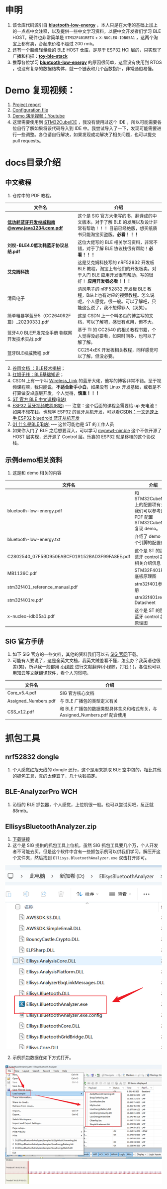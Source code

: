 # 申明

1. 该仓库代码源引自 **[bluetooth-low-energy](https://github.com/dineshjakkam/bluetooth-low-energy)**  ，本人只是在大佬的基础上加上的一点点中文注释，以及提供一些中文学习资料，以便中文开发者们学习 BLE HOST。硬件也非常简单是 `STM32F401RETX` + `X-NUCLEO-IDB05A1` ，这两个淘宝上都有卖，合起来价格不超过 200 rmb。	
2. 还有一个超级轻量级的 BLE HOST 仓库，是基于 ESP32 HCI 层的，只实现了广播和扫描：**[toy-ble-stack](https://github.com/mattkelly/toy-ble-stack)**
3. 推荐各位学习 **[bluetooth-low-energy](https://github.com/dineshjakkam/bluetooth-low-energy)**  的原因很简单，这里没有使用到 RTOS ，也没有复杂的数据结构体，就一个链表和几个函数指针，非常通俗易懂。

# Demo 复现视频：

1. <a href="docs/bluetooth-low-energy.pdf">Project report</a>
2. <a href="docs/bluetooth-low-energy.txt">Configuration file</a>
3. [Demo 演示视频：Youtube](https://www.youtube.com/watch?v=9G3L847c0DI)
4. 这里需要使用到 [STM32CubeIDE](https://www.st.com.cn/zh/development-tools/stm32cubeide.html) ，我没有使用过这个 IDE ，所以可能需要各位自行了解如果将该代码导入到 IDE 中。我尝试导入了一下，发现可能需要进行一些调整。各位请自行解决，如果发现成功解决了相关问题，也可以提交 pull requests。

# docs目录介绍

## 中文教程

1. 仓库中的 PDF 教程。

| 文件名                                          | 介绍                                                         |
| ----------------------------------------------- | ------------------------------------------------------------ |
| **低功耗蓝牙开发权威指南@www.java1234.com.pdf** | 这个是 SIG 官方大佬写的书，翻译成的中文版本。对于了解 BLE 的发展以及设计非常有帮助！！！ 目前已经绝版，想买纸质书只能淘宝买盗版。**必看！！！** |
| **刘权-BLE4.0低功耗蓝牙协议总结.pdf**           | 这位大佬写的 BLE 相关学习资料，非常不错，对于了解 BLE 协议栈很有帮助！**必看！！！** |
| **艾克姆科技**                                  | 这是艾克姆科技写的 nRF52832 开发板 BLE 教程，淘宝上有他们的开发板卖。对于入门 BLE 应用开发很有帮助，写的很好！ **应用开发者必看！！！** |
| 清风电子                                        | 清风电子的 nRF52832 开发板 BLE 教程，B站上也有对应的视频教程。怎么说呢，个人感觉，很一般。可以了解吧，只能这么说了，我不想得罪人（哭笑）。 |
| 简单粗暴学蓝牙5（CC2640R2F篇）_20230331.pdf     | 这是 CSDN 上一个叫冬瓜的博主写的文档，可以了解吧，感觉有点用，但不大。 |
| 蓝牙4.0 BLE开发完全手册  物联网开发技术实战.pdf | 基于 TI 的 CC2540 的相关教程书籍，个人觉得没必要看，如果时间多，也可以了解了解。 |
| 蓝牙BLE权威教程.pdf                             | CC254xEK 开发板相关教程，同样感觉可以了解，但没必要。        |

2. [谷雨文档 ：BLE技术揭秘](http://doc.iotxx.com/BLE%E6%8A%80%E6%9C%AF%E6%8F%AD%E7%A7%98)；
3. [红旭无线：BLE基础知识](https://docs.wireless-tech.cn/doc/11/)；
4. CSDN 上有一个叫 [Wireless_Link](https://wlink.blog.csdn.net/) 的蓝牙大佬，他写的博客非常不错。至于视频课程嘛，我只能说，**不适合新手小白**，如果没有 Linux 开发基础，或者是不打算做安卓底层开发，个人觉得，**慎重！！！**
5. [ST 官方 BLE 中文课程(B站)](https://www.bilibili.com/video/BV1Hh4y1t76g/)
6. [ESP32 蓝牙视频教程(B站)](https://www.bilibili.com/video/BV1fs4y1G7eu) --- 注意：这个后面的课程会需要给 up 充电池！如果不想花钱，也想学 ESP32 的蓝牙从机开发，可以看[CSDN：一文迅速上手 ESP32 bluedroid 蓝牙从机开发](https://zyxbeyourself.blog.csdn.net/article/details/141467673)
7. [01 什么是BLE(B站)](https://www.bilibili.com/video/BV1jLoUYjENp) --- 这位可能也是 ST 的工作人员
8. 如果你入门了 BLE 之后想要深入，可以学习 [mynewt-nimble](https://github.com/apache/mynewt-nimble) 这个不仅开源了 HOST 层实现，还开源了 Control 层。乐鑫的 ESP32 就是移植的这个协议栈。

## 示例demo相关资料

1. 这是和 demo 相关的内容

| 文件名                                        | 介绍                                                         |
| --------------------------------------------- | ------------------------------------------------------------ |
| bluetooth-low-energy.pdf                      | 和 STM32CubeMX 上的配置项有关，我们可以参考这个 PDF 配置 STM32CubeMX 复现 demo。 |
| bluetooth-low-energy.txt                      | 介绍了 demo 中每个引脚的配置信息                             |
| C2802540_07F5BD950EABCF019152BAD3F99FA8EE.pdf | 这个是 ST 的那个蓝牙 control 芯片相关介绍信息                |
| MB1136C.pdf                                   | STM32F401RETX 底板原理图                                     |
| stm32f401_reference_manual.pdf                | stm32f401参考手册                                            |
| stm32f401re.pdf                               | stm32f401re Datasheet                                        |
| x-nucleo-idb05a1.pdf                          | 这个是 ST 的那个蓝牙 control 芯片原理图                      |

## SIG 官方手册

1. 如下 SIG 官方的一些文档，其他的资料我们可以去 [SIG 官网](https://www.bluetooth.com/zh-cn/)下载。
2. 可能有人要说了，这是全英文文档，我英文贼差看不懂，怎么办？我英语也很差(笑)，所以我一般都用 [小绿鲸](https://www.xljsci.com/) 进行文献翻译(小绿鲸，打钱！)，各位也可以用知云等文献翻译软件，看个人习惯吧。

| 文件名               | 介绍                                                         |
| -------------------- | ------------------------------------------------------------ |
| Core_v5.4.pdf        | SIG 官方核心文档                                             |
| Assigned_Numbers.pdf | 与 BLE 广播包的类型定义有关                                  |
| CSS_v12.pdf          | 和 BLE 广播包的数据类型具体含义和格式有关，与 Assigned_Numbers.pdf 配合使用 |

# 抓包工具

## nrf52832 dongle

1. 个人感觉红旭无线的 dongle 还行，这个是用来抓取 BLE 空中包的，相比其他的抓包工具，真的太便宜了，几十块钱搞定。

## BLE-AnalyzerPro WCH

1. 沁恒的 BLE 抓包器，个人感觉，上位机很一般。也可以尝试买吧，反正就 88rmb。

## EllisysBluetoothAnalyzer.zip

1. [下载链接](https://download.csdn.net/download/qq_63922192/90697018)
2. 这个是 SIG 提供的抓包工具上位机，虽然 SIG 抓包工具要几个万，个人开发者不可能去买。但是这个软件中含有一些抓包示例可以供我们学习。解压开这个文件夹，然后找到 `Ellisys.BluetoothAnalyzer.exe` 双击打开即可。



![image-20250426135930066](./picture/EllisysBluetoothAnalyzer.png)

2. 示例抓包数据在如下方式打开。

![image-20250426135601380](./picture/EllisysBluetoothAnalyzer-sample.png)